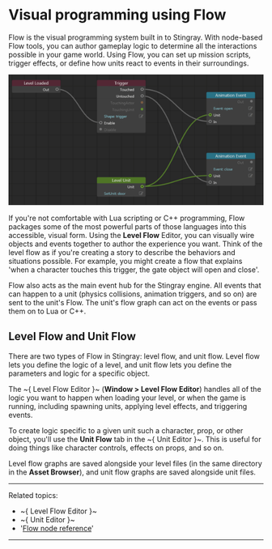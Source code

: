 ﻿# Visual programming using Flow

Flow is the visual programming system built in to Stingray. With node-based Flow tools, you can author gameplay logic to determine all the interactions possible in your game world.  Using Flow, you can set up mission scripts, trigger effects, or define how units react to events in their surroundings.

![](../images/flow_graph.png)


If you're not comfortable with Lua scripting or C++ programming, Flow packages some of the most powerful parts of those languages into this accessible, visual form. Using the **Level Flow** Editor, you can visually wire objects and events together to author the experience you want. Think of the level flow as if you're creating a story to describe the behaviors and situations possible. For example, you might create a flow that explains 'when a character touches this trigger, the gate object will open and close'.


Flow also acts as the main event hub for the Stingray engine. All events that can happen to a unit (physics collisions, animation triggers, and so on) are sent to the unit's Flow. The unit's flow graph can act on the events or pass them on to Lua or C++.

## Level Flow and Unit Flow

There are two types of Flow in Stingray: level flow, and unit flow. Level flow lets you define the logic of a level, and unit flow lets you define the parameters and logic for a specific object.

The ~{ Level Flow Editor }~ (**Window > Level Flow Editor**) handles all of the logic you want to happen when loading your level, or when the game is running, including spawning units, applying level effects, and triggering events.

To create logic specific to a given unit such a character, prop, or other object, you'll use the **Unit Flow** tab in the ~{ Unit Editor }~. This is useful for doing things like character controls, effects on props, and so on.

Level flow graphs are saved alongside your level files (in the same directory in the **Asset Browser**), and unit flow graphs are saved alongside unit files.

---
Related topics:
-	~{ Level Flow Editor }~
-	~{ Unit Editor }~
-	'[Flow node reference](../../flow_ref/index.html)'
---
